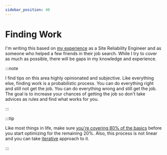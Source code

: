 ```yaml
---
sidebar_position: 40
---
```


# Finding Work

I'm writing this based on [my experience][ahmadali-linkedin] as a Site Reliability Engineer and as someone who helped a few friends in their job search. While I try to cover as much as possible, there will be gaps in my knowledge and experience.

:::note

I find tips on this area highly opinionated and subjective. Like everything else, finding work is a probabilistic process. You can do everything right and still not get the job. You can do everything wrong and still get the job. The goal is to increase your chances of getting the job so don't take advices as rules and find what works for you.

:::

:::tip

Like most things in life, make sure [you're covering 80% of the basics](../0050-problem-solving/020-power-law.md) before you start optimizing for the remaining 20%. Also, this process is not linear and you can take [iterative](../0050-problem-solving/010-iteration.md) approach to it.

:::

[ahmadali-linkedin]: https://www.linkedin.com/in/ahmadalli/
